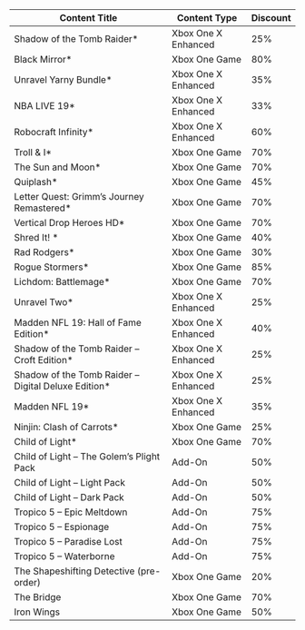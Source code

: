 
Content Title | Content Type | Discount
---|------|---
Shadow of the Tomb Raider* | Xbox One X Enhanced | 25%
Black Mirror* | Xbox One Game | 80%
Unravel Yarny Bundle* | Xbox One X Enhanced | 35%
NBA LIVE 19* | Xbox One X Enhanced | 33%
Robocraft Infinity* | Xbox One X Enhanced | 60%
Troll & I* | Xbox One Game | 70%
The Sun and Moon* | Xbox One Game | 70%
Quiplash* | Xbox One Game | 45%
Letter Quest: Grimm’s Journey Remastered* | Xbox One Game | 70%
Vertical Drop Heroes HD* | Xbox One Game | 70%
Shred It! * | Xbox One Game | 40%
Rad Rodgers* | Xbox One Game | 30%
Rogue Stormers* | Xbox One Game | 85%
Lichdom: Battlemage* | Xbox One Game | 70%
Unravel Two* | Xbox One X Enhanced | 25%
Madden NFL 19: Hall of Fame Edition* | Xbox One X Enhanced | 40%
Shadow of the Tomb Raider – Croft Edition* | Xbox One X Enhanced | 25%
Shadow of the Tomb Raider – Digital Deluxe Edition* | Xbox One X Enhanced | 25%
Madden NFL 19* | Xbox One X Enhanced | 35%
Ninjin: Clash of Carrots* | Xbox One Game | 25%
Child of Light* | Xbox One Game | 70%
Child of Light – The Golem’s Plight Pack | Add-On | 50%
Child of Light – Light Pack | Add-On | 50%
Child of Light – Dark Pack | Add-On | 50%
Tropico 5 – Epic Meltdown | Add-On | 75%
Tropico 5 – Espionage | Add-On | 75%
Tropico 5 – Paradise Lost | Add-On | 75%
Tropico 5 – Waterborne | Add-On | 75%
The Shapeshifting Detective (pre-order) | Xbox One Game | 20%
The Bridge | Xbox One Game | 70%
Iron Wings | Xbox One Game | 50%